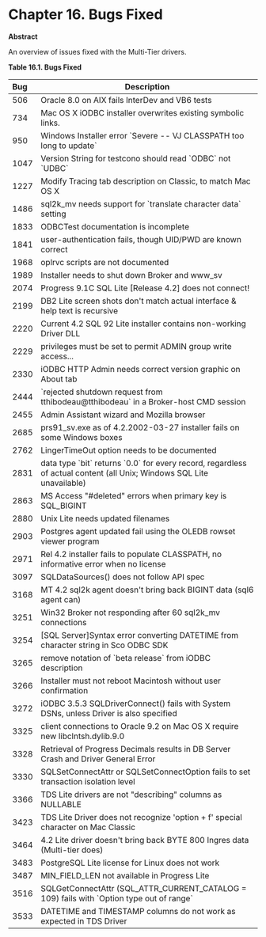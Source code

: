 <div id="mt_bugsfixed" class="chapter">

<div class="titlepage">

<div>

<div>

# Chapter 16. Bugs Fixed

</div>

<div>

<div class="abstract">

**Abstract**

An overview of issues fixed with the Multi-Tier drivers.

</div>

</div>

</div>

</div>

<div id="id33244" class="decimalstyle">

**Table 16.1. Bugs Fixed**

<div class="decimalstyle-contents">

| Bug  | Description                                                                                                               |
|:-----|---------------------------------------------------------------------------------------------------------------------------|
| 506  | Oracle 8.0 on AIX fails InterDev and VB6 tests                                                                            |
| 734  | Mac OS X iODBC installer overwrites existing symbolic links.                                                              |
| 950  | Windows Installer error \`Severe -- VJ CLASSPATH too long to update\`                                                     |
| 1047 | Version String for testcono should read \`ODBC\` not \`UDBC\`                                                             |
| 1227 | Modify Tracing tab description on Classic, to match Mac OS X                                                              |
| 1486 | sql2k_mv needs support for \`translate character data\` setting                                                           |
| 1833 | ODBCTest documentation is incomplete                                                                                      |
| 1841 | user-authentication fails, though UID/PWD are known correct                                                               |
| 1968 | oplrvc scripts are not documented                                                                                         |
| 1989 | Installer needs to shut down Broker and www_sv                                                                            |
| 2074 | Progress 9.1C SQL Lite \[Release 4.2\] does not connect!                                                                  |
| 2199 | DB2 Lite screen shots don't match actual interface & help text is recursive                                               |
| 2220 | Current 4.2 SQL 92 Lite installer contains non-working Driver DLL                                                         |
| 2229 | privileges must be set to permit ADMIN group write access...                                                              |
| 2330 | iODBC HTTP Admin needs correct version graphic on About tab                                                               |
| 2444 | \`rejected shutdown request from tthibodeau@tthibodeau\` in a Broker-host CMD session                                     |
| 2455 | Admin Assistant wizard and Mozilla browser                                                                                |
| 2685 | prs91_sv.exe as of 4.2.2002-03-27 installer fails on some Windows boxes                                                   |
| 2762 | LingerTimeOut option needs to be documented                                                                               |
| 2831 | data type \`bit\` returns \`0.0\` for every record, regardless of actual content (all Unix; Windows SQL Lite unavailable) |
| 2863 | MS Access "#deleted" errors when primary key is SQL_BIGINT                                                                |
| 2880 | Unix Lite needs updated filenames                                                                                         |
| 2903 | Postgres agent updated fail using the OLEDB rowset viewer program                                                         |
| 2971 | Rel 4.2 installer fails to populate CLASSPATH, no informative error when no license                                       |
| 3097 | SQLDataSources() does not follow API spec                                                                                 |
| 3168 | MT 4.2 sql2k agent doesn't bring back BIGINT data (sql6 agent can)                                                        |
| 3251 | Win32 Broker not responding after 60 sql2k_mv connections                                                                 |
| 3254 | \[SQL Server\]Syntax error converting DATETIME from character string in Sco ODBC SDK                                      |
| 3265 | remove notation of \`beta release\` from iODBC description                                                                |
| 3266 | Installer must not reboot Macintosh without user confirmation                                                             |
| 3272 | iODBC 3.5.3 SQLDriverConnect() fails with System DSNs, unless Driver is also specified                                    |
| 3325 | client connections to Oracle 9.2 on Mac OS X require new libclntsh.dylib.9.0                                              |
| 3328 | Retrieval of Progress Decimals results in DB Server Crash and Driver General Error                                        |
| 3330 | SQLSetConnectAttr or SQLSetConnectOption fails to set transaction isolation level                                         |
| 3366 | TDS Lite drivers are not "describing" columns as NULLABLE                                                                 |
| 3423 | TDS Lite Driver does not recognize 'option + f' special character on Mac Classic                                          |
| 3464 | 4.2 Lite driver doesn't bring back BYTE 800 Ingres data (Multi-tier does)                                                 |
| 3483 | PostgreSQL Lite license for Linux does not work                                                                           |
| 3487 | MIN_FIELD_LEN not available in Progress Lite                                                                              |
| 3516 | SQLGetConnectAttr (SQL_ATTR_CURRENT_CATALOG = 109) fails with \`Option type out of range\`                                |
| 3533 | DATETIME and TIMESTAMP columns do not work as expected in TDS Driver                                                      |

</div>

</div>

  

</div>
